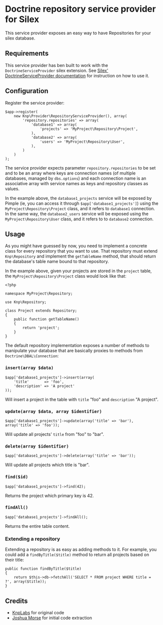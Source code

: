 # Doctrine repository service provider for Silex

This service provider exposes an easy way to have Repositories for your silex database.

## Requirements

This service provider has ben built to work with the `DoctrineServiceProvider` silex extension. See [Silex' DoctrineServiceProvider documentation](http://silex.sensiolabs.org/doc/providers/doctrine.html) for instruction on how to use it.

## Configuration

Register the service provider:

    $app->register(
        new Knp\Provider\RepositoryServiceProvider(), array(
            'repository.repositories' => array(
                'database1' => array(
                    'projects' => 'MyProject\Repository\Project',
                ),
                'database2' => array(
                    'users' => 'MyProject\Repository\User',
                ),
            )
        )
    );

The service provider expects parameter `repository.repositories` to be set and to be an array where keys are connection names (of multiple databases, managed by `dbs.options`) 
and each connection name is an associative array with service names as keys and repository classes as values.

In the example above, the `database1_projects` service will be exposed by Pimple (ie, you can access it through `$app['database1_projects']`) using the `MyProject\Repository\Project` class, and it refers to `database1` connection.
In the same way, the `database2_users` service will be exposed using the `MyProject\Repository\User` class, and it refers to to `database2` connection.

## Usage

As you might have guessed by now, you need to implement a concrete class for every repository that you want to use. That repository must extend `Knp\Repository` and implement the `getTableName` method, that should return the database's table name bound to that repository.

In the example above, given your projects are stored in the `project` table, the `MyProject\Repository\Project` class would look like that:

    <?php

    namespace MyProject\Repository;

    use Knp\Repository;

    class Project extends Repository;
    {
        public function getTableName()
        {
            return 'project';
        }
    }

The default repository implementation exposes a number of methods to manipulate your database that are basically proxies to methods from `Doctrine\DBAL\Connection`:

### `insert(array $data)`

    $app['database1_projects']->insert(array(
        'title'       => 'foo',
        'description' => 'A project'
    ));

Will insert a project in the table with `title` "foo" and `description` "A project".

### `update(array $data, array $identifier)`

    $app['database1_projects']->update(array('title' => 'bar'), array('title' => 'foo'));

Will update all projects' `title` from "foo" to "bar".

### `delete(array $identifier)`

    $app['database1_projects']->delete(array('title' => 'bar'));

Will update all projects which title is "bar".

### `find($id)`

    $app['database1_projects']->find(42);

Returns the project which primary key is 42.

### `findAll()`

    $app['database1_projects']->findAll();

Returns the entire table content.

### Extending a repository

Extending a repository is as easy as adding methods to it. For example, you could add a `findByTitle($title)` method to return all projects based on their title:

    public function findByTitle($title)
    {
        return $this->db->fetchAll('SELECT * FROM project WHERE title = ?', array($title));
    }

## Credits

* [KnpLabs](http://knplabs.com/) for original code
* [Joshua Morse](https://github.com/joshuamorse/) for initial code extraction
